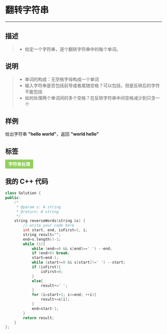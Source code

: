 # 翻转字符串

------

## 描述

> * 给定一个字符串，逐个翻转字符串中的每个单词。

## 说明

> * 单词的构成：无空格字母构成一个单词
> * 输入字符串是否包括前导或者尾随空格？可以包括，但是反转后的字符不能包括
> * 如何处理两个单词间的多个空格？在反转字符串中间空格减少到只含一个

## 样例

给出字符串 **"hello world"**，返回 **"world hello"**

## 标签

<span style="background-color:#92cf5c;color:#fff;font-weight:bold;padding:6px 10px;">字符串处理</span>

## 我的 C++ 代码

```cpp
class Solution {
public:
    /*
     * @param s: A string
     * @return: A string
     */
    string reverseWords(string &s) {
        // write your code here
        int start, end, isFirst=1, i;
        string result="";
        end=s.length()-1;
        while (1){
            while (end>=0 && s[end]==' ') --end;
            if (end<0) break;
            start=end-1;
            while (start>=0 && s[start]!=' ') --start;
            if (isFirst){
                isFirst=0;
            }
            else{
                result+=' ';
            }
            for (i=start+1; i<=end; ++i){
                result+=s[i];
            }
            end=start-1;
        }
        return result;
    }
};
```

